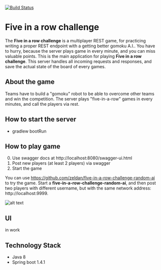 [![Build Status](https://travis-ci.org/zeldan/five-in-a-row-challenge.svg?branch=master)](https://travis-ci.org/zeldan/five-in-a-row-challenge)

Five in a row challenge
=======================
The **Five in a row challenge** is a multiplayer REST game, for practicing writing a proper REST endpoint with a getting better gomoku A.I.. 
You have to hurry, because the server plays game in every minute, and you can miss valuable points.
This is the main application for playing **Five in a row challenge**.
This server handles all incoming requests and responses, and save the actual state of the board of every games.

## About the game
Teams have to build a "gomoku" robot to be able to overcome other teams and win the competition.
The server plays "five-in-a-row" games in every minutes, and call the players via rest.

## How to start the server
- gradlew bootRun

## How to play game
0. Use swagger docs at http://localhost:8080/swagger-ui.html
1. Post new players (at least 2 players) via swagger
2. Start the game

You can use https://github.com/zeldan/five-in-a-row-challenge-random-ai to try the game.
Start a **five-in-a-row-challenge-random-ai**, and then post two players with different username, but with the same network address: http://localhost:9999.

![alt text](https://github.com/zeldan/five-in-a-row-challenge/blob/master/FiveInARowSequence.png "Five in a row sequence diagram")

## UI ##
in work

## Technology Stack
- Java 8
- Spring boot 1.4.1
